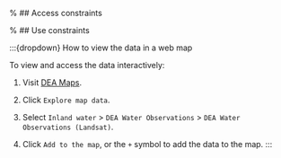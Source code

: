 % ## Access constraints

% ## Use constraints

:::{dropdown} How to view the data in a web map

To view and access the data interactively:
1) Visit [DEA Maps](https://maps.dea.ga.gov.au).

2) Click `Explore map data`.

3) Select `Inland water` > `DEA Water Observations` > `DEA Water Observations (Landsat)`. 

4) Click `Add to the map`, or the `+` symbol to add the data to the map.
:::

